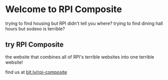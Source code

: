 # Welcome to RPI Composite
trying to find housing but RPI didn't tell you where?
trying to find dining hall hours but sodexo is terrible?

## try RPI Composite
the website that combines all of RPI's terrible websites into one terrible website!

find us at [bit.ly/rpi-composite](bit.ly/rpi-composite)


<!--

**Here are some ideas to get you started:**

🙋‍♀️ A short introduction - what is your organization all about?
🌈 Contribution guidelines - how can the community get involved?
👩‍💻 Useful resources - where can the community find your docs? Is there anything else the community should know?
🍿 Fun facts - what does your team eat for breakfast?
🧙 Remember, you can do mighty things with the power of [Markdown](https://docs.github.com/github/writing-on-github/getting-started-with-writing-and-formatting-on-github/basic-writing-and-formatting-syntax)
-->
